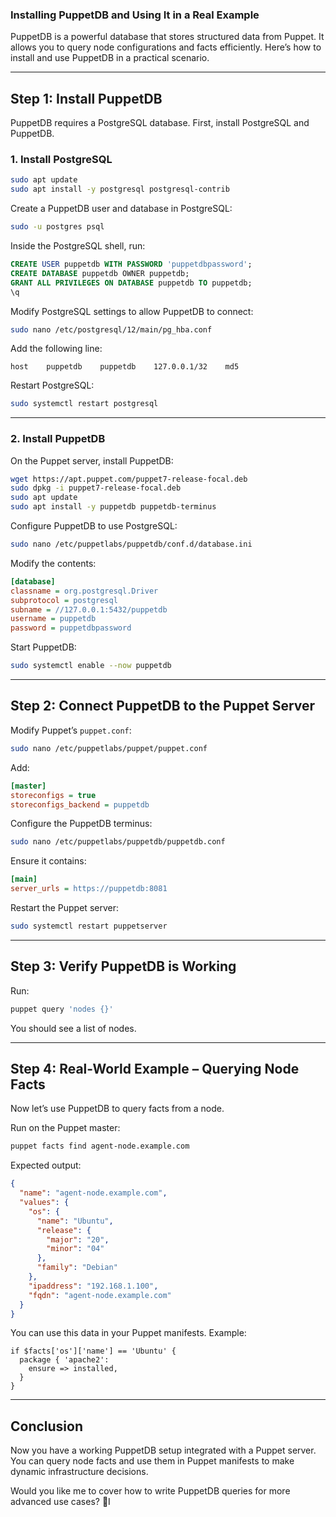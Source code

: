 ### Installing PuppetDB and Using It in a Real Example  

PuppetDB is a powerful database that stores structured data from Puppet. It allows you to query node configurations and
facts efficiently. Here’s how to install and use PuppetDB in a practical scenario.

---

## **Step 1: Install PuppetDB**
PuppetDB requires a PostgreSQL database. First, install PostgreSQL and PuppetDB.

### **1. Install PostgreSQL**
```bash
sudo apt update
sudo apt install -y postgresql postgresql-contrib
```
Create a PuppetDB user and database in PostgreSQL:
```bash
sudo -u postgres psql
```
Inside the PostgreSQL shell, run:
```sql
CREATE USER puppetdb WITH PASSWORD 'puppetdbpassword';
CREATE DATABASE puppetdb OWNER puppetdb;
GRANT ALL PRIVILEGES ON DATABASE puppetdb TO puppetdb;
\q
```
Modify PostgreSQL settings to allow PuppetDB to connect:
```bash
sudo nano /etc/postgresql/12/main/pg_hba.conf
```
Add the following line:
```
host    puppetdb    puppetdb    127.0.0.1/32    md5
```
Restart PostgreSQL:
```bash
sudo systemctl restart postgresql
```

---

### **2. Install PuppetDB**
On the Puppet server, install PuppetDB:
```bash
wget https://apt.puppet.com/puppet7-release-focal.deb
sudo dpkg -i puppet7-release-focal.deb
sudo apt update
sudo apt install -y puppetdb puppetdb-terminus
```

Configure PuppetDB to use PostgreSQL:
```bash
sudo nano /etc/puppetlabs/puppetdb/conf.d/database.ini
```
Modify the contents:
```ini
[database]
classname = org.postgresql.Driver
subprotocol = postgresql
subname = //127.0.0.1:5432/puppetdb
username = puppetdb
password = puppetdbpassword
```

Start PuppetDB:
```bash
sudo systemctl enable --now puppetdb
```

---

## **Step 2: Connect PuppetDB to the Puppet Server**
Modify Puppet’s `puppet.conf`:
```bash
sudo nano /etc/puppetlabs/puppet/puppet.conf
```
Add:
```ini
[master]
storeconfigs = true
storeconfigs_backend = puppetdb
```

Configure the PuppetDB terminus:
```bash
sudo nano /etc/puppetlabs/puppetdb/puppetdb.conf
```
Ensure it contains:
```ini
[main]
server_urls = https://puppetdb:8081
```

Restart the Puppet server:
```bash
sudo systemctl restart puppetserver
```

---

## **Step 3: Verify PuppetDB is Working**
Run:
```bash
puppet query 'nodes {}'
```
You should see a list of nodes.

---

## **Step 4: Real-World Example – Querying Node Facts**
Now let’s use PuppetDB to query facts from a node.

Run on the Puppet master:
```bash
puppet facts find agent-node.example.com
```
Expected output:
```json
{
  "name": "agent-node.example.com",
  "values": {
    "os": {
      "name": "Ubuntu",
      "release": {
        "major": "20",
        "minor": "04"
      },
      "family": "Debian"
    },
    "ipaddress": "192.168.1.100",
    "fqdn": "agent-node.example.com"
  }
}
```

You can use this data in your Puppet manifests. Example:
```puppet
if $facts['os']['name'] == 'Ubuntu' {
  package { 'apache2':
    ensure => installed,
  }
}
```

---

## **Conclusion**
Now you have a working PuppetDB setup integrated with a Puppet server. You can query node facts and use them in Puppet manifests to make dynamic infrastructure decisions.

Would you like me to cover how to write PuppetDB queries for more advanced use cases? 🚀I
